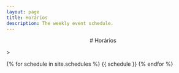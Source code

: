 ```yaml
---
layout: page
title: Horários
description: The weekly event schedule.
---
```


<p align="center"># Horários</p>>

{% for schedule in site.schedules %}
{{ schedule }}
{% endfor %}
